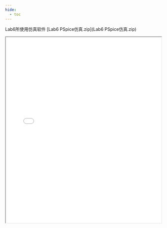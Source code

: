 ```yaml
---
hide:
  - toc
---
```

Lab6所使用仿真软件 [Lab6 PSpice仿真.zip](Lab6 PSpice仿真.zip) 
<iframe src="../Lab6.pdf" width="100%" height="600px"></iframe>